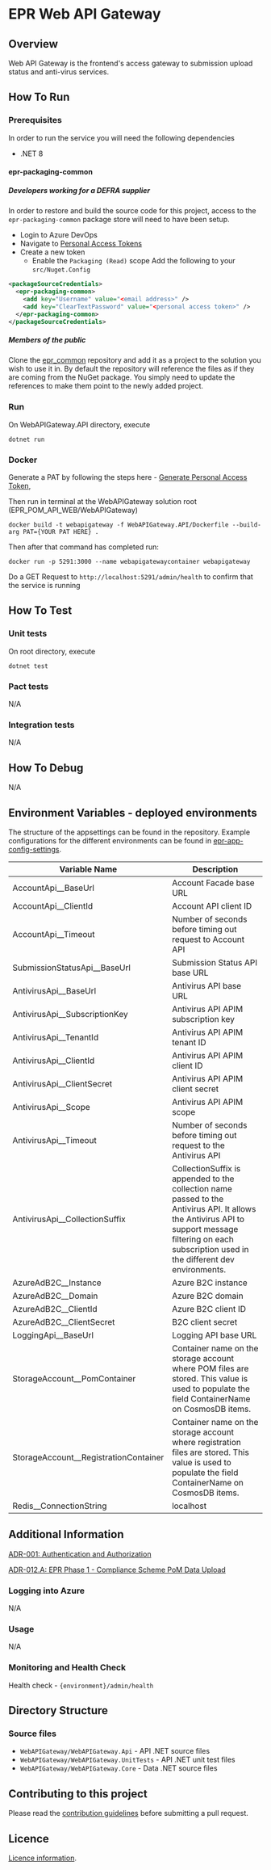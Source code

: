 # EPR Web API Gateway

## Overview

Web API Gateway is the frontend's access gateway to submission upload status and anti-virus services.

## How To Run

### Prerequisites

In order to run the service you will need the following dependencies

- .NET 8

#### epr-packaging-common
##### Developers working for a DEFRA supplier
In order to restore and build the source code for this project, access to the `epr-packaging-common` package store will need to have been setup.
 - Login to Azure DevOps
 - Navigate to [Personal Access Tokens](https://dev.azure.com/defragovuk/_usersSettings/tokens)
 - Create a new token
   - Enable the `Packaging (Read)` scope
Add the following to your `src/Nuget.Config`
```xml
<packageSourceCredentials>
  <epr-packaging-common>
    <add key="Username" value="<email address>" />
    <add key="ClearTextPassword" value="<personal access token>" />
  </epr-packaging-common>
</packageSourceCredentials>
```
##### Members of the public
Clone the [epr_common](https://dev.azure.com/defragovuk/RWD-CPR-EPR4P-ADO/_git/epr_common) repository and add it as a project to the solution you wish to use it in. By default the repository will reference the files as if they are coming from the NuGet package. You simply need to update the references to make them point to the newly added project.

### Run

 On WebAPIGateway.API directory, execute

```
dotnet run
```

### Docker

Generate a PAT by following the steps here - [Generate Personal Access Token](https://learn.microsoft.com/en-us/azure/devops/organizations/accounts/use-personal-access-tokens-to-authenticate?view=azure-devops&tabs=Windows#create-a-pat),

Then run in terminal at the WebAPIGateway solution root (EPR_POM_API_WEB/WebAPIGateway)

```
docker build -t webapigateway -f WebAPIGateway.API/Dockerfile --build-arg PAT={YOUR PAT HERE} .
```

Then after that command has completed run:

```
docker run -p 5291:3000 --name webapigatewaycontainer webapigateway   
```

Do a GET Request to ```http://localhost:5291/admin/health``` to confirm that the service is running

## How To Test

### Unit tests

On root directory, execute

```
dotnet test
```

### Pact tests

N/A

### Integration tests

N/A

## How To Debug

N/A

## Environment Variables - deployed environments

The structure of the appsettings can be found in the repository. Example configurations for the different environments can be found in [epr-app-config-settings](https://dev.azure.com/defragovuk/RWD-CPR-EPR4P-ADO/_git/epr-app-config-settings).

| Variable Name                    | Description                                                                |
|---------------------------------|----------------------------------------------------------------------------|
| AccountApi__BaseUrl              | Account Facade base URL                                                   |
| AccountApi__ClientId             | Account API client ID                                                     |
| AccountApi__Timeout              | Number of seconds before timing out request to Account API                |
| SubmissionStatusApi__BaseUrl     | Submission Status API base URL                                            |
| AntivirusApi__BaseUrl            | Antivirus API base URL                                                    |
| AntivirusApi__SubscriptionKey    | Antivirus API APIM subscription key                                       |
| AntivirusApi__TenantId           | Antivirus API APIM tenant ID                                              |
| AntivirusApi__ClientId           | Antivirus API APIM client ID                                              |
| AntivirusApi__ClientSecret       | Antivirus API APIM client secret                                          |
| AntivirusApi__Scope              | Antivirus API APIM scope                                                  |
| AntivirusApi__Timeout            | Number of seconds before timing out request to the Antivirus API          |
| AntivirusApi__CollectionSuffix   | CollectionSuffix is appended to the collection name passed to the Antivirus API. It allows the Antivirus API to support message filtering on each subscription used in the different dev environments. |
| AzureAdB2C__Instance             | Azure B2C instance                                                        |
| AzureAdB2C__Domain               | Azure B2C domain                                                          |
| AzureAdB2C__ClientId             | Azure B2C client ID                                                       |
| AzureAdB2C__ClientSecret         | B2C client secret                                                         |
| LoggingApi__BaseUrl              | Logging API base URL                                                      |
| StorageAccount__PomContainer     | Container name on the storage account where POM files are stored. This value is used to populate the field ContainerName on CosmosDB items. |
| StorageAccount__RegistrationContainer | Container name on the storage account where registration files are stored. This value is used to populate the field ContainerName on CosmosDB items. |
| Redis__ConnectionString          | localhost                                                                 |

## Additional Information

[ADR-001: Authentication and Authorization](https://eaflood.atlassian.net/wiki/spaces/MWR/pages/4170645514/ADR-001+Authentication+and+Authorization+draft)

[ADR-012.A: EPR Phase 1 - Compliance Scheme PoM Data Upload](https://eaflood.atlassian.net/wiki/spaces/MWR/pages/4251418625/ADR-012.A+EPR+Phase+1+-+Compliance+Scheme+PoM+Data+Upload)

### Logging into Azure

N/A

### Usage

N/A

### Monitoring and Health Check

Health check - ```{environment}/admin/health```

## Directory Structure

### Source files

- `WebAPIGateway/WebAPIGateway.Api` - API .NET source files
- `WebAPIGateway/WebAPIGateway.UnitTests` - API .NET unit test files
- `WebAPIGateway/WebAPIGateway.Core` - Data .NET source files

## Contributing to this project

Please read the [contribution guidelines](CONTRIBUTING.md) before submitting a pull request.

## Licence

[Licence information](LICENCE.md).

